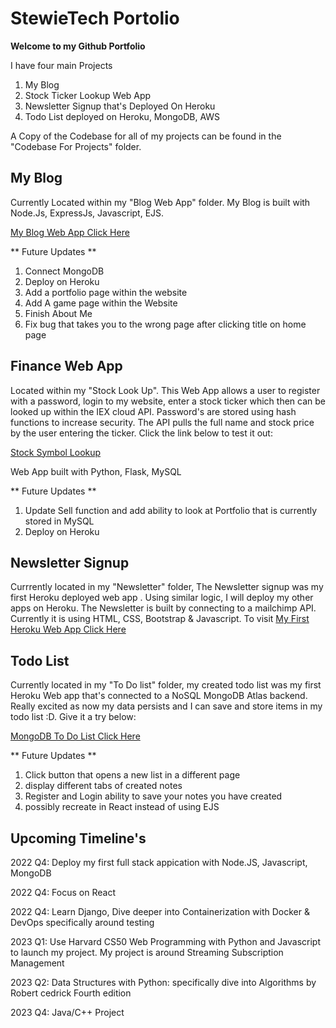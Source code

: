 # StewieTech Portolio

<b> Welcome to my Github Portfolio </b>

I have four main Projects
1) My Blog
2) Stock Ticker Lookup Web App 
3) Newsletter Signup that's Deployed On Heroku
4) Todo List deployed on Heroku, MongoDB, AWS

A Copy of the Codebase for all of my projects can be found in the "Codebase For Projects" folder.

<h2> My Blog </h2>
Currently Located within my "Blog Web App" folder.
My Blog is built with Node.Js, ExpressJs, Javascript, EJS.

<a href="https://fast-forest-90327.herokuapp.com/">My Blog Web App Click Here</a>

** Future Updates **
1) Connect MongoDB 
2) Deploy on Heroku
3) Add a portfolio page within the website
4) Add A game page within the Website
5) Finish About Me
6) Fix bug that takes you to the wrong page after clicking title on home page


<h2> Finance Web App </h2>
Located within my "Stock Look Up". This Web App allows a user to register with a password, login to my website, enter a stock ticker which then can be looked up within the IEX cloud API. Password's are stored using hash functions to increase security. The API pulls the full name and stock price by the user entering the ticker. Click the link below to test it out:

<a href="https://stewart-stock-lookup.herokuapp.com/">Stock Symbol Lookup</a>

Web App built with Python, Flask, MySQL 

** Future Updates **
1) Update Sell function and add ability to look at Portfolio that is currently stored in MySQL
2) Deploy on Heroku


<h2> Newsletter Signup </h2>

Currrently located in my "Newsletter" folder, The Newsletter signup was my first Heroku deployed web app . Using similar logic, I will deploy my other apps on Heroku. The Newsletter is built by connecting to a mailchimp API. Currently it is using HTML, CSS, Bootstrap & Javascript. To visit 
<a href="https://vast-plains-87636.herokuapp.com/">My First Heroku Web App Click Here</a>

<h2> Todo List </h2>
Currently located in my "To Do list" folder, my created todo list was my first Heroku Web app that's connected to a NoSQL MongoDB Atlas backend. Really excited as now my data persists and I can save and store items in my todo list :D. Give it a try below:

<a href="https://agile-beach-90076.herokuapp.com/">MongoDB To Do List Click Here</a>

** Future Updates **
1) Click button that opens a new list in a different page
2) display different tabs of created notes
3) Register and Login ability to save your notes you have created
4) possibly recreate in React instead of using EJS



<h2> Upcoming Timeline's </h2>
<p>
2022 Q4: Deploy my first full stack appication with Node.JS, Javascript, MongoDB

2022 Q4: Focus on React

2022 Q4: Learn Django, Dive deeper into Containerization with Docker & DevOps specifically around testing

2023 Q1: Use Harvard CS50 Web Programming with Python and Javascript to launch my project. My project is around Streaming Subscription Management

2023 Q2: Data Structures with Python: specifically dive into Algorithms by Robert cedrick Fourth edition
  
2023 Q4: Java/C++ Project
</p>



